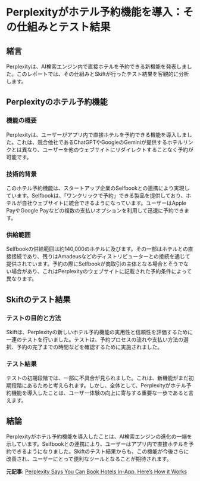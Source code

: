 # Perplexityがホテル予約機能を導入：その仕組みとテスト結果

## 緒言

Perplexityは、AI検索エンジン内で直接ホテルを予約できる新機能を発表しました。このレポートでは、その仕組みとSkiftが行ったテスト結果を客観的に分析します。

## Perplexityのホテル予約機能

### 機能の概要

Perplexityは、ユーザーがアプリ内で直接ホテルを予約できる機能を導入しました。これは、競合他社であるChatGPTやGoogleのGeminiが提供するホテルリンクとは異なり、ユーザーを他のウェブサイトにリダイレクトすることなく予約が可能です。

### 技術的背景

このホテル予約機能は、スタートアップ企業のSelfbookとの連携により実現しています。Selfbookは、「ワンクリックで予約」できる製品を提供しており、ホテルが自社ウェブサイトに統合できるようになっています。ユーザーはApple PayやGoogle Payなどの複数の支払いオプションを利用して迅速に予約できます。

### 供給範囲

Selfbookの供給範囲は約140,000のホテルに及びます。その一部はホテルとの直接接続であり、残りはAmadeusなどのディストリビューターとの接続を通じて提供されています。予約の際にSelfbookが商取引の主体となる場合とそうでない場合があり、これはPerplexityのウェブサイトに記載された予約条件によって異なります。

## Skiftのテスト結果

### テストの目的と方法

Skiftは、Perplexityの新しいホテル予約機能の実用性と信頼性を評価するために一連のテストを行いました。テストは、予約プロセスの流れや支払い方法の選択、予約の完了までの時間などを確認するために実施されました。

### テスト結果

テストの初期段階では、一部に不具合が見られました。これは、新機能がまだ初期段階にあるためと考えられます。しかし、全体として、Perplexityがホテル予約機能を導入したことは、ユーザー体験の向上に寄与する重要な一歩であると言えます。

## 結論

Perplexityがホテル予約機能を導入したことは、AI検索エンジンの進化の一端を示しています。Selfbookとの連携により、ユーザーはアプリ内で直接ホテルを予約できるようになりました。Skiftのテスト結果からも、この機能が今後さらに改善され、ユーザーにとって便利なツールとなることが期待されます。

**元記事:** [Perplexity Says You Can Book Hotels In-App. Here’s How it Works](https://skift.com/2025/03/27/perplexity-now-handles-hotel-bookings-what-our-tests-show/)